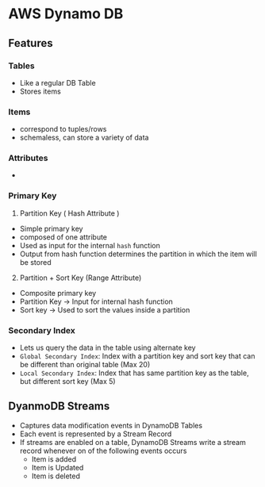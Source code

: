  # AWS Dynamo DB

## Features

### Tables
- Like a regular DB Table
- Stores items

### Items

- correspond to tuples/rows
- schemaless, can store a variety of data


### Attributes
- 

### Primary Key

1. Partition Key ( Hash Attribute )
  - Simple primary key
  - composed of one attribute
  - Used as input for the internal `hash` function
  - Output from hash function determines the partition in which the item will be stored

2. Partition + Sort Key (Range Attribute)
  - Composite primary key
  - Partition Key -> Input for internal hash function
  - Sort key -> Used to sort the values inside a partition


### Secondary Index

- Lets us query the data in the table using alternate key
- `Global Secondary Index`: Index with a partition key and sort key that can be different than original table (Max 20)
- `Local Secondary Index`: Index that has same partition key as the table, but different sort key (Max 5)


## DyanmoDB Streams
- Captures data modification events in DynamoDB Tables
- Each event is represented by a Stream Record
- If streams are enabled on a table, DynamoDB Streams write a stream record whenever on of the following events occurs
  - Item is added
  - Item is Updated
  - Item is deleted

